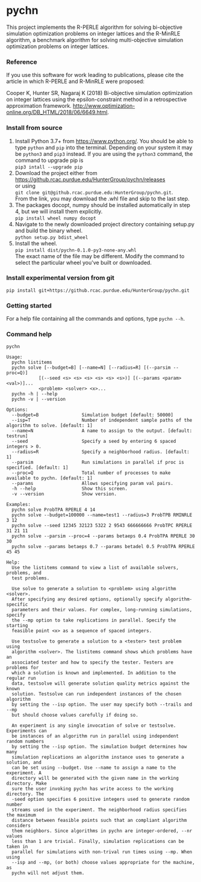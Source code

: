# pychn

This project implements the R-PERLE algorithm for solving bi-objective simulation optimization problems on integer lattices and the R-MinRLE algorithm, a benchmark algorithm for solving multi-objective simulation optimization problems on integer lattices.

### Reference
If you use this software for work leading to publications, please cite the article in which R-PERLE and R-MinRLE were proposed:

Cooper K, Hunter SR, Nagaraj K (2018) Bi-objective simulation optimization on integer lattices using the epsilon-constraint method in a retrospective approximation framework. http://www.optimization-online.org/DB_HTML/2018/06/6649.html.

### Install from source
1. Install Python 3.7+ from https://www.python.org/. You should be able to type `python` and `pip` into the terminal. Depending on your system it may be `python3` and `pip3` instead.  If you are using the `python3` command, the command to upgrade pip is  
`pip3 intall --upgrade pip`  
1. Download the project either from  
https://github.rcac.purdue.edu/HunterGroup/pychn/releases   
or using  
`git clone git@github.rcac.purdue.edu:HunterGroup/pychn.git`.  
From the link, you may download the .whl file and skip to the last step.  
1. The packages docopt, numpy should be installed automatically in step 4, but we will install them explicitly.   
`pip install wheel numpy docopt`  
1. Navigate to the newly downloaded project directory containing setup.py and build the binary wheel.  
`python setup.py bdist_wheel`
1. Install the wheel.  
`pip install dist/pychn-0.1.0-py3-none-any.whl`  
The exact name of the file may be different. Modify the command to select the particular wheel you've built or downloaded.

### Install experimental version from git
`pip install git+https://github.rcac.purdue.edu/HunterGroup/pychn.git`  

### Getting started
For a help file containing all the commands and options, type `pychn --h`.

### Command help
```
pychn

Usage:
  pychn listitems
  pychn solve [--budget=B] [--name=N] [--radius=R] [(--parsim --proc=Q)]
            [(--seed <s> <s> <s> <s> <s> <s>)] [(--params <param> <val>)]...
            <problem> <solver> <x>...
  pychn -h | --help
  pychn -v | --version

Options:
  --budget=B                Simulation budget [default: 50000]
  --isp=T                   Number of independent sample paths of the algorithm to solve. [default: 1]
  --name=N                  A name to assign to the output. [default: testrun]
  --seed                    Specify a seed by entering 6 spaced integers > 0.
  --radius=R                Specify a neighborhood radius. [default: 1]
  --parsim                  Run simulations in parallel if proc is specified. [default: 1]
  --proc=Q                  Total number of processes to make available to pychn. [default: 1]
  --params                  Allows specifying param val pairs.
  -h --help                 Show this screen.
  -v --version              Show version.

Examples:
  pychn solve ProbTPA RPERLE 4 14
  pychn solve --budget=100000 --name=test1 --radius=3 ProbTPB RMINRLE 3 12
  pychn solve --seed 12345 32123 5322 2 9543 666666666 ProbTPC RPERLE 31 21 11
  pychn solve --parsim --proc=4 --params betaeps 0.4 ProbTPA RPERLE 30 30
  pychn solve --params betaeps 0.7 --params betadel 0.5 ProbTPA RPERLE 45 45

Help:
  Use the listitems command to view a list of available solvers, problems, and
  test problems.

  Use solve to generate a solution to <problem> using algorithm <solver>.
  After specifying any desired options, optionally specify algorithm-specific
  parameters and their values. For complex, long-running simulations, specify
  the --mp option to take replications in parallel. Specify the starting
  feasible point <x> as a sequence of spaced integers.

  Use testsolve to generate a solution to a <tester> test problem using
  algorithm <solver>. The listitems command shows which problems have an
  associated tester and how to specify the tester. Testers are problems for
  which a solution is known and implemented. In addition to the regular run
  data, testsolve will generate solution quality metrics against the known
  solution. Testsolve can run independent instances of the chosen algorithm
  by setting the --isp option. The user may specify both --trails and --mp
  but should choose values carefully if doing so.

  An experiment is any single invocation of solve or testsolve. Experiments can
  be instances of an algorithm run in parallel using independent random numbers
  by setting the --isp option. The simulation budget determines how many
  simulation replications an algorithm instance uses to generate a solution, and
  can be set using --budget. Use --name to assign a name to the experiment. A
  directory will be generated with the given name in the working directory. Make
  sure the user invoking pychn has write access to the working directory. The
  -seed option specifies 6 positive integers used to generate random number
  streams used in the experiment. The neighborhood radius specifies the maximum
  distance between feasible points such that an compliant algorithm considers
  them neighbors. Since algorithms in pychn are integer-ordered, --nr values
  less than 1 are trivial. Finally, simulation replications can be taken in
  parallel for simulations with non-trival run times using --mp. When using
  --isp and --mp, (or both) choose values appropriate for the machine, as
  pychn will not adjust them.
```
